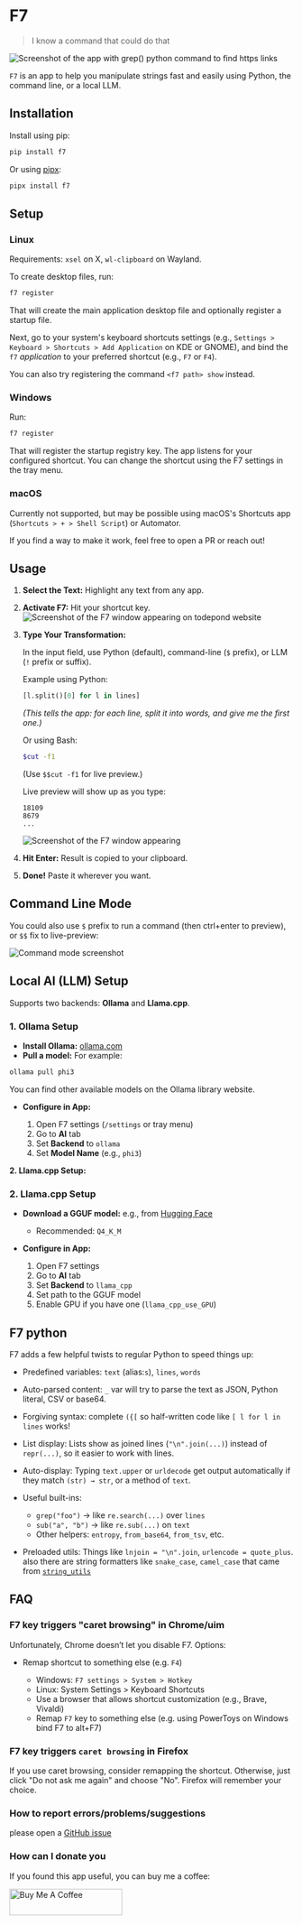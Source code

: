 # F7
> I know a command that could do that

![Screenshot of the app with grep() python command to find https links](./screenshots/hyperland-pygrep.png)

`F7` is an app to help you manipulate strings fast and easily using Python, the command line, or a local LLM.

## Installation
Install using pip:
```bash
pip install f7
```

Or using [pipx](https://github.com/pypa/pipx):

```bash
pipx install f7
```

<!-- In the future, maybe GitHub Releases -->

## Setup
### Linux

Requirements: `xsel` on X, `wl-clipboard` on Wayland.

To create desktop files, run:

```bash
f7 register
```

That will create the main application desktop file and optionally register a startup file.

Next, go to your system's keyboard shortcuts settings (e.g., `Settings > Keyboard > Shortcuts > Add Application` on KDE or GNOME), and bind the `f7` *application* to your preferred shortcut (e.g., `F7` or `F4`).

You can also try registering the command `<f7 path> show` instead.

### Windows

Run:

```bash
f7 register
```

That will register the startup registry key. The app listens for your configured shortcut. You can change the shortcut using the F7 settings in the tray menu.

### macOS

Currently not supported, but may be possible using macOS's Shortcuts app (`Shortcuts > + > Shell Script`) or Automator.

If you find a way to make it work, feel free to open a PR or reach out!

## Usage

1. **Select the Text:** Highlight any text from any app.

2. **Activate F7:** Hit your shortcut key.
   ![Screenshot of the F7 window appearing on todepond website](./screenshots/f7-opening.png)

3. **Type Your Transformation:**

   In the input field, use Python (default), command-line (`$` prefix), or LLM (`!` prefix or suffix).

   Example using Python:

   ```python
   [l.split()[0] for l in lines]
   ```

   *(This tells the app: for each line, split it into words, and give me the first one.)*

   Or using Bash:

   ```bash
   $cut -f1
   ```

   (Use `$$cut -f1` for live preview.)

   Live preview will show up as you type:

   ```
   18109
   8679
   ...
   ```

   ![Screenshot of the F7 window appearing](./screenshots/f7-todepond-python.png)

4. **Hit Enter:** Result is copied to your clipboard.

5. **Done!** Paste it wherever you want.

## Command Line Mode

You could also use `$` prefix to run a command (then ctrl+enter to preview), or `$$` fix to live-preview:

![Command mode screenshot](./screenshots/f7-command-mode.png)

## Local AI (LLM) Setup

Supports two backends: **Ollama** and **Llama.cpp**.

### 1. Ollama Setup

* **Install Ollama:** [ollama.com](https://ollama.com/)
* **Pull a model:** For example:

```bash
ollama pull phi3
```

You can find other available models on the Ollama library website.

* **Configure in App:**

  1. Open F7 settings (`/settings` or tray menu)
  2. Go to **AI** tab
  3. Set **Backend** to `ollama`
  4. Set **Model Name** (e.g., `phi3`)

**2. Llama.cpp Setup:**
### 2. Llama.cpp Setup

* **Download a GGUF model:** e.g., from [Hugging Face](https://huggingface.co/TheBloke/Mistral-7B-Instruct-v0.2-GGUF/tree/main)

  * Recommended: `Q4_K_M`

* **Configure in App:**

  1. Open F7 settings
  2. Go to **AI** tab
  3. Set **Backend** to `llama_cpp`
  4. Set path to the GGUF model
  5. Enable GPU if you have one (`llama_cpp_use_GPU`)

## F7 python
F7 adds a few helpful twists to regular Python to speed things up:
* Predefined variables: `text` (alias:`s`), `lines`, `words`
* Auto-parsed content: `_` var will try to parse the text as JSON, Python literal, CSV or base64.

* Forgiving syntax: complete `({[` so half-written code like `[ l for l in lines` works!

- List display: Lists show as joined lines (`"\n".join(...)`) instead of `repr(...)`, so it easier to work with lines.

- Auto-display: Typing `text.upper` or `urldecode` get output automatically if they match `(str) → str`, or a method of `text`.
- Useful built-ins:
  - `grep("foo")` → like `re.search(...)` over `lines`
  - `sub("a", "b")` → like `re.sub(...)` on `text`
  - Other helpers: `entropy`, `from_base64`, `from_tsv`, etc.
- Preloaded utils: Things like `lnjoin = "\n".join`, `urlencode = quote_plus`. also there are string formatters like `snake_case`, `camel_case` that came from [`string_utils`](https://pypi.org/project/python-string-utils)

## FAQ

### F7 key triggers "caret browsing" in Chrome/uim

Unfortunately, Chrome doesn’t let you disable F7. Options:
* Remap shortcut to something else (e.g. `F4`)

  * Windows: `F7 settings > System > Hotkey`
  * Linux: System Settings > Keyboard Shortcuts
  * Use a browser that allows shortcut customization (e.g., Brave, Vivaldi)
  * Remap `F7` key to something else (e.g. using PowerToys on Windows bind F7 to alt+F7)

### F7 key triggers `caret browsing` in Firefox
If you use caret browsing, consider remapping the shortcut. Otherwise, just click "Do not ask me again" and choose "No".
Firefox will remember your choice.

### How to report errors/problems/suggestions

please open a [GitHub issue](https://github.com/matan-h/F7/issues)

### How can I donate you

If you found this app useful, you can buy me a coffee:

<a href="https://www.buymeacoffee.com/matanh" target="_blank"><img src="https://cdn.buymeacoffee.com/buttons/default-blue.png" alt="Buy Me A Coffee" height="47" width="200"></a>